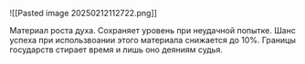 ![[Pasted image 20250212112722.png]]

Материал роста духа. Сохраняет уровень при неудачной попытке. Шанс успеха при использвоании этого материала снижается до 10%.
Границы государств стирает время и лишь оно деяниям судья.
